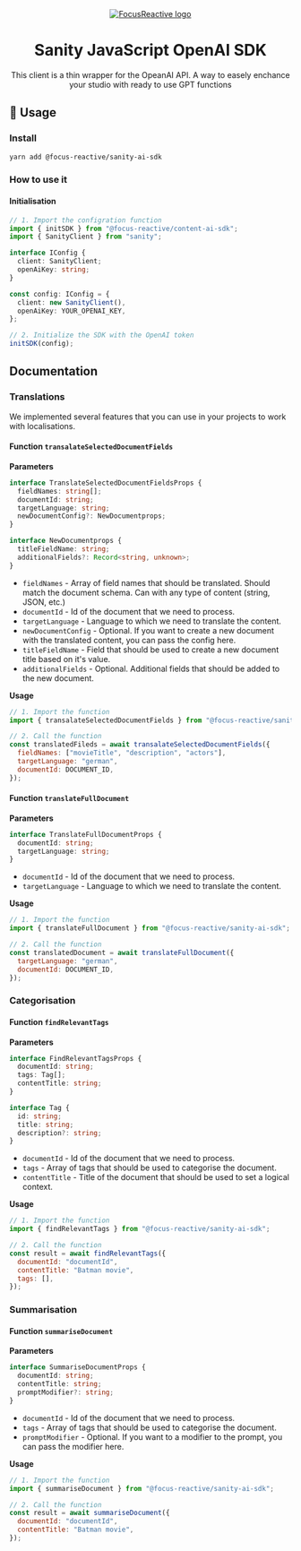 <div align="center">
	<a  href="https://focusreactive.com/"  align="center">
		<img  src="https://gitnation.imgix.net/stichting-frontend-amsterdam/image/upload/f_auto,c_scale,w_300/v1682673527/dev/focus_reactive__light_back_s7lhwa.png?auto=format"  alt="FocusReactive logo">
	</a>
	<h1 align="center">Sanity JavaScript OpenAI SDK</h1>
	<p align="center">This client is a thin wrapper for the OpeanAI API. A way to easely enchance your studio with ready to use GPT functions</p>
</div>

## 🚀 Usage

### Install

```sh
yarn add @focus-reactive/sanity-ai-sdk
```

### How to use it

#### Initialisation

```typescript
// 1. Import the configration function
import { initSDK } from "@focus-reactive/content-ai-sdk";
import { SanityClient } from "sanity";

interface IConfig {
  client: SanityClient;
  openAiKey: string;
}

const config: IConfig = {
  client: new SanityClient(),
  openAiKey: YOUR_OPENAI_KEY,
};

// 2. Initialize the SDK with the OpenAI token
initSDK(config);
```

## Documentation

### Translations

We implemented several features that you can use in your projects to work with localisations.

#### Function **`transalateSelectedDocumentFields`**

**Parameters**

```typescript
interface TranslateSelectedDocumentFieldsProps {
  fieldNames: string[];
  documentId: string;
  targetLanguage: string;
  newDocumentConfig?: NewDocumentprops;
}

interface NewDocumentprops {
  titleFieldName: string;
  additionalFields?: Record<string, unknown>;
}
```

- `fieldNames` - Array of field names that should be translated. Should match the document schema. Can with any type of content (string, JSON, etc.)
- `documentId` - Id of the document that we need to process.
- `targetLanguage` - Language to which we need to translate the content.
- `newDocumentConfig` - Optional. If you want to create a new document with the translated content, you can pass the config here.
- `titleFieldName` - Field that should be used to create a new document title based on it's value.
- `additionalFields` - Optional. Additional fields that should be added to the new document.

**Usage**

```javascript
// 1. Import the function
import { transalateSelectedDocumentFields } from "@focus-reactive/sanity-ai-sdk";

// 2. Call the function
const translatedFileds = await transalateSelectedDocumentFields({
  fieldNames: ["movieTitle", "description", "actors"],
  targetLanguage: "german",
  documentId: DOCUMENT_ID,
});
```

#### Function **`translateFullDocument`**

**Parameters**

```typescript
interface TranslateFullDocumentProps {
  documentId: string;
  targetLanguage: string;
}
```

- `documentId` - Id of the document that we need to process.
- `targetLanguage` - Language to which we need to translate the content.

**Usage**

```javascript
// 1. Import the function
import { translateFullDocument } from "@focus-reactive/sanity-ai-sdk";

// 2. Call the function
const translatedDocument = await translateFullDocument({
  targetLanguage: "german",
  documentId: DOCUMENT_ID,
});
```

### Categorisation

#### Function **`findRelevantTags`**

**Parameters**

```typescript
interface FindRelevantTagsProps {
  documentId: string;
  tags: Tag[];
  contentTitle: string;
}

interface Tag {
  id: string;
  title: string;
  description?: string;
}
```

- `documentId` - Id of the document that we need to process.
- `tags` - Array of tags that should be used to categorise the document.
- `contentTitle` - Title of the document that should be used to set a logical context.

**Usage**

```javascript
// 1. Import the function
import { findRelevantTags } from "@focus-reactive/sanity-ai-sdk";

// 2. Call the function
const result = await findRelevantTags({
  documentId: "documentId",
  contentTitle: "Batman movie",
  tags: [],
});
```

### Summarisation

#### Function **`summariseDocument`**

**Parameters**

```typescript
interface SummariseDocumentProps {
  documentId: string;
  contentTitle: string;
  promptModifier?: string;
}
```

- `documentId` - Id of the document that we need to process.
- `tags` - Array of tags that should be used to categorise the document.
- `promptModifier` - Optional. If you want to a modifier to the prompt, you can pass the modifier here.

**Usage**

```javascript
// 1. Import the function
import { summariseDocument } from "@focus-reactive/sanity-ai-sdk";

// 2. Call the function
const result = await summariseDocument({
  documentId: "documentId",
  contentTitle: "Batman movie",
});
```
